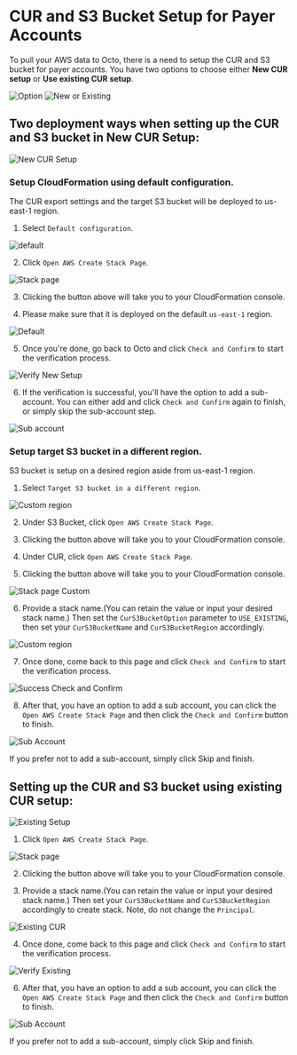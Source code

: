 # CUR and S3 Bucket Setup for Payer Accounts

To pull your AWS data to Octo, there is a need to setup the CUR and S3 bucket for payer accounts. You have two options to choose either **New CUR setup** or **Use existing CUR setup**.

![Option](https://lh3.googleusercontent.com/d/1pbHVkDZ5usS9k3cEq_VEFi5gLZJDn7ZR)
![New or Existing](https://lh3.googleusercontent.com/d/1kMawyTJyjzPHtEAZI_lLG6901TV-za5Z)


## Two deployment ways when setting up the CUR and S3 bucket in New CUR Setup:

![New CUR Setup](https://lh3.googleusercontent.com/d/1kyxqsPK096OCUOzylY3fhgJQ3ynJAmAR)

### Setup CloudFormation using default configuration.
The CUR export settings and the target S3 bucket will be deployed to us-east-1 region.

1. Select `Default configuration`.

![default](https://lh3.googleusercontent.com/d/16cDOmSnK0NHtiPz9FsEI_ldcQ4S5P7qi)

2. Click `Open AWS Create Stack Page`.

![Stack page](https://lh3.googleusercontent.com/d/1an-wADEAFCia0CMUzVWJeSVzjFBIBTlS)

3. Clicking the button above will take you to your CloudFormation console.

4. Please make sure that it is deployed on the default `us-east-1` region.

![Default](https://lh3.googleusercontent.com/d/1bfW_M-ZyXeE8SMRIRAZoNY5zRbfhw2Bk)

5. Once you're done, go back to Octo and click `Check and Confirm` to start the verification process. 

![Verify New Setup](https://lh3.googleusercontent.com/d/11AfRVtOWofM4BmJCwUPaOwVRS5MFE8H2)

6. If the verification is successful, you'll have the option to add a sub-account. You can either add and click `Check and Confirm` again to finish, or simply skip the sub-account step.

![Sub account](https://lh3.googleusercontent.com/d/1w9szAN4XWo0-8I-jdN5wXuCteX7gOkBY)

### Setup target S3 bucket in a different region.
S3 bucket is setup on a desired region aside from us-east-1 region.

1. Select `Target S3 bucket in a different region`.

![Custom region](https://lh3.googleusercontent.com/d/1_09rpltAugn5Ger_Pw0MhL4k84k4-SvC)

2. Under S3 Bucket, click `Open AWS Create Stack Page`.

3. Clicking the button above will take you to your CloudFormation console.

4. Under CUR, click `Open AWS Create Stack Page`.

5. Clicking the button above will take you to your CloudFormation console.

![Stack page Custom](https://lh3.googleusercontent.com/d/1IN1hgqiK3_EAWVenbWlLieQ76jivUIPu)

6. Provide a stack name.(You can retain the value or input your desired stack name.) Then set the `CurS3BucketOption` parameter to `USE_EXISTING`, then set your `CurS3BucketName` and `CurS3BucketRegion` accordingly.

![Custom region](https://lh3.googleusercontent.com/d/1wjE6LxoaEkdhUH4NtyRuvg6EiDcjNgcx)

7. Once done, come back to this page and click `Check and Confirm` to start the verification process.

![Success Check and Confirm](https://lh3.googleusercontent.com/d/1Q0xSP4JqUKKjL0uEz__OJYVXwBMFqxMp)

8. After that, you have an option to add a sub account, you can click the `Open AWS Create Stack Page` and then click the `Check and Confirm` button to finish.

![Sub Account](https://lh3.googleusercontent.com/d/1FDySMDNz8_rqlE2AtrIVdwa5yR7v1V_P)

If you prefer not to add a sub-account, simply click Skip and finish.

## Setting up the CUR and S3 bucket using existing CUR setup:

![Existing Setup](https://lh3.googleusercontent.com/d/1Qsxx2Su3442rIwTXsX6EmdcE5aH9S6MZ)

1. Click `Open AWS Create Stack Page`.

  ![Stack page](https://lh3.googleusercontent.com/d/1mOWwGh60MtMp4Eehg_EWMI12ygJe419x)

2. Clicking the button above will take you to your CloudFormation console.

3. Provide a stack name.(You can retain the value or input your desired stack name.) Then set your `CurS3BucketName` and `CurS3BucketRegion` accordingly to create stack. Note, do not change the `Principal`.

![Existing CUR](https://lh3.googleusercontent.com/d/1g2ZoHzuO6sP3Gpl3OE_TQBF3hD5S1e_K)

4. Once done, come back to this page and click `Check and Confirm` to start the verification process.

![Verify Existing](https://lh3.googleusercontent.com/d/1kqdycA8Oy2bCJX-nPTbcLWnakzR0fDUm)

6. After that, you have an option to add a sub account, you can click the `Open AWS Create Stack Page` and then click the `Check and Confirm` button to finish.

![Sub Account](https://lh3.googleusercontent.com/d/1FDySMDNz8_rqlE2AtrIVdwa5yR7v1V_P)

If you prefer not to add a sub-account, simply click Skip and finish.